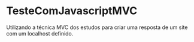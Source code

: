 # TesteComJavascriptMVC
Utilizando a técnica MVC dos estudos para criar uma resposta de um site com um localhost definido.
